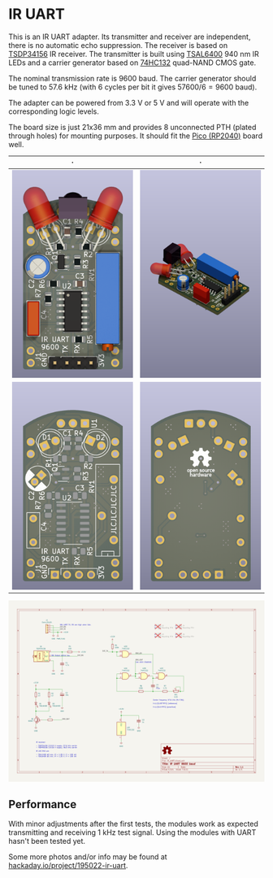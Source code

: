 # IR UART

This is an IR UART adapter. Its transmitter and receiver are independent, there is no automatic echo suppression. The receiver is based on [TSDP34156](http://www.vishay.com/docs/82667/tsdp341.pdf) IR receiver. The transmitter is built using [TSAL6400](https://www.vishay.com/docs/81011/tsal6400.pdf) 940 nm IR LEDs and a carrier generator based on [74HC132](https://assets.nexperia.com/documents/data-sheet/74HC_HCT132.pdf) quad-NAND CMOS gate.

The nominal transmission rate is 9600 baud. The carrier generator should be tuned to 57.6 kHz (with 6 cycles per bit it gives $57600 / 6 = 9600$ baud).

The adapter can be powered from 3.3 V or 5 V and will operate with the corresponding logic levels.

The board size is just 21x36 mm and provides 8 unconnected PTH (plated through holes) for mounting purposes. It should fit the [Pico (RP2040)](https://datasheets.raspberrypi.com/pico/pico-datasheet.pdf) board well.

| · | · |
| - | - |
| ![Assembly top view](images/assembly-top.png) | ![Assembly overview](images/assembly-overview.png) |
| ![PCB top view](images/pcb-top.png) | ![PCB bottom view](images/pcb-bottom.png) |

![Schematic](images/schematic.svg)

## Performance

With minor adjustments after the first tests, the modules work as expected transmitting and receiving 1 kHz test signal. Using the modules with UART hasn't been tested yet.

Some more photos and/or info may be found at [hackaday.io/project/195022-ir-uart](https://hackaday.io/project/195022-ir-uart).
